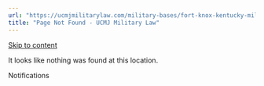 ```yaml
---
url: "https://ucmjmilitarylaw.com/military-bases/fort-knox-kentucky-military-defense-lawyer-ucmj-legal-guide/%7Blocation14"
title: "Page Not Found - UCMJ Military Law"
---
```


[Skip to content](https://ucmjmilitarylaw.com/military-bases/fort-knox-kentucky-military-defense-lawyer-ucmj-legal-guide/%7Blocation14#content)

It looks like nothing was found at this location.

Notifications